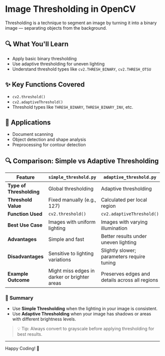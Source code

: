 # Image Thresholding in OpenCV

Thresholding is a technique to segment an image by turning it into a binary image — separating objects from the background.

## 🔍 What You'll Learn
- Apply basic binary thresholding
- Use adaptive thresholding for uneven lighting
- Understand threshold types like `cv2.THRESH_BINARY`, `cv2.THRESH_OTSU`

## ✨ Key Functions Covered
- `cv2.threshold()`
- `cv2.adaptiveThreshold()`
- Threshold types like `THRESH_BINARY`, `THRESH_BINARY_INV`, etc.

## 📌 Applications
- Document scanning
- Object detection and shape analysis
- Preprocessing for contour detection


## 🔍 Comparison: Simple vs Adaptive Thresholding

| Feature                  | `simple_threshold.py`                        | `adaptive_threshold.py`                        |
| ------------------------ | -------------------------------------------- | ---------------------------------------------- |
| **Type of Thresholding** | Global thresholding                          | Adaptive thresholding                          |
| **Threshold Value**      | Fixed manually (e.g., 127)                   | Calculated per local region                    |
| **Function Used**        | `cv2.threshold()`                            | `cv2.adaptiveThreshold()`                      |
| **Best Use Case**        | Images with uniform lighting                 | Images with varying illumination               |
| **Advantages**           | Simple and fast                              | Better results under uneven lighting           |
| **Disadvantages**        | Sensitive to lighting variations             | Slightly slower; parameters require tuning     |
| **Example Outcome**      | Might miss edges in darker or brighter areas | Preserves edges and details across all regions |

### 📝 Summary

* Use **Simple Thresholding** when the lighting in your image is consistent.
* Use **Adaptive Thresholding** when your image has shadows or areas with different brightness levels.

> 💡 Tip: Always convert to grayscale before applying thresholding for best results.

---

Happy Coding! 🚀


